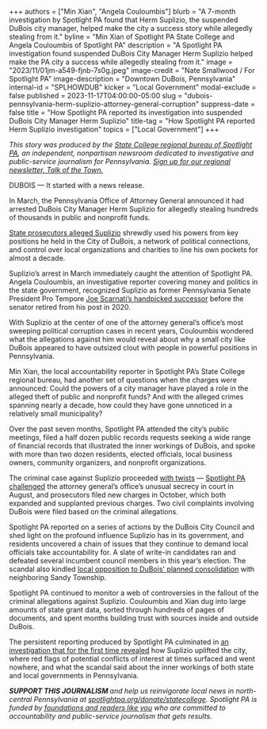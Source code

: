 +++
authors = ["Min Xian", "Angela Couloumbis"]
blurb = "A 7-month investigation by Spotlight PA found that Herm Suplizio, the suspended DuBois city manager, helped make the city a success story while allegedly stealing from it."
byline = "Min Xian of Spotlight PA State College and Angela Couloumbis of Spotlight PA"
description = "A Spotlight PA investigation found suspended DuBois City Manager Herm Suplizio helped make the PA city a success while allegedly stealing from it."
image = "2023/11/01jm-a549-fjnb-7s0g.jpeg"
image-credit = "Nate Smallwood / For Spotlight PA"
image-description = "Downtown DuBois, Pennsylvania"
internal-id = "SPLHOWDUB"
kicker = "Local Government"
modal-exclude = false
published = 2023-11-17T04:00:00-05:00
slug = "dubois-pennsylvania-herm-suplizio-attorney-general-corruption"
suppress-date = false
title = "How Spotlight PA reported its investigation into suspended DuBois City Manager Herm Suplizio"
title-tag = "How Spotlight PA reported Herm Suplizio investigation"
topics = ["Local Government"]
+++

<em>This story was produced by the </em><a href="https://www.spotlightpa.org/statecollege"><em>State College regional bureau of Spotlight PA</em></a><em>, an independent, nonpartisan newsroom dedicated to investigative and public-service journalism for Pennsylvania. </em><a href="https://www.spotlightpa.org/newsletters/talkofthetown"><em>Sign up for our regional newsletter, Talk of the Town.</em></a>

DUBOIS — It started with a news release.

In March, the Pennsylvania Office of Attorney General announced it had arrested DuBois City Manager Herm Suplizio for allegedly stealing hundreds of thousands in public and nonprofit funds.

<a href="https://www.spotlightpa.org/statecollege/2023/04/pa-attorney-general-dubois-herm-suplizio-charges/">State prosecutors alleged Suplizio</a> shrewdly used his powers from key positions he held in the City of DuBois, a network of political connections, and control over local organizations and charities to line his own pockets for almost a decade.

Suplizio’s arrest in March immediately caught the attention of Spotlight PA. Angela Couloumbis, an investigative reporter covering money and politics in the state government, recognized Suplizio as former Pennsylvania Senate President Pro Tempore <a href="https://www.bradfordera.com/bradford/scarnati-endorses-suplizio-for-state-senate/article_a3e204b0-81ba-511e-93b0-a581234d185c.html">Joe Scarnati’s handpicked successor</a> before the senator retired from his post in 2020.

<script src="https://www.spotlightpa.org/embed.js" async></script><div data-spl-embed-version="1" data-spl-src="https://www.spotlightpa.org/embeds/newsletter/?cta=Sign%20up%20for%20our%20new%20regional%20newsletter%2C%20%3Cb%3ETalk%20of%20the%20Town%3C%2Fb%3E%2C%20and%20get%20all%20the%20news%20and%20notes%20from%20State%20College%20and%20north-central%20PA.&button=Sign%20Up%20Now&preselect=state_college&eyebrow=DON'T%20MISS%20A%20BEAT"></div>

With Suplizio at the center of one of the attorney general’s office’s most sweeping political corruption cases in recent years, Couloumbis wondered what the allegations against him would reveal about why a small city like DuBois appeared to have outsized clout with people in powerful positions in Pennsylvania.

Min Xian, the local accountability reporter in Spotlight PA’s State College regional bureau, had another set of questions when the charges were announced: Could the powers of a city manager have played a role in the alleged theft of public and nonprofit funds? And with the alleged crimes spanning nearly a decade, how could they have gone unnoticed in a relatively small municipality?

Over the past seven months, Spotlight PA attended the city’s public meetings, filed a half dozen public records requests seeking a wide range of financial records that illustrated the inner workings of DuBois, and spoke with more than two dozen residents, elected officials, local business owners, community organizers, and nonprofit organizations.

The criminal case against Suplizio proceeded <a href="https://www.spotlightpa.org/statecollege/2023/05/pa-dubois-herm-suplizio-toni-cherry-cash-city-hall/">with twists</a> — <a href="https://www.spotlightpa.org/statecollege/2023/08/pennsylvania-attorney-general-herm-suplizio-corruption-case-grand-jury-sealed/">Spotlight PA challenged</a> the attorney general’s office’s unusual secrecy in court in August, and prosecutors filed new charges in October, which both expanded and supplanted previous charges. Two civil complaints involving DuBois were filed based on the criminal allegations.

<script src="https://www.spotlightpa.org/embed.js" async></script><div data-spl-embed-version="1" data-spl-src="https://www.spotlightpa.org/embeds/donate/"></div>

Spotlight PA reported on a series of actions by the DuBois City Council and shed light on the profound influence Suplizio has in its government, and residents uncovered a chain of issues that they continue to demand local officials take accountability for. A slate of write-in candidates ran and defeated several incumbent council members in this year’s election. The scandal also kindled <a href="https://www.spotlightpa.org/statecollege/2023/06/dubois-sandy-township-pa-consolidation-suplizio-corruption/">local opposition to DuBois&#39; planned consolidation</a> with neighboring Sandy Township.

Spotlight PA continued to monitor a web of controversies in the fallout of the criminal allegations against Suplizio. Couloumbis and Xian dug into large amounts of state grant data, sorted through hundreds of pages of documents, and spent months building trust with sources inside and outside DuBois.

The persistent reporting produced by Spotlight PA culminated in <a href="https://www.spotlightpa.org/statecollege/2023/11/dubois-pennsylvania-herm-suplizio-fraud-corruption-attorney-general/">an investigation that for the first time revealed</a> how Suplizio uplifted the city, where red flags of potential conflicts of interest at times surfaced and went nowhere, and what the scandal said about the inner workings of both state and local governments in Pennsylvania.

<strong><em>SUPPORT THIS JOURNALISM </em></strong><em>and help us reinvigorate local news in north-central Pennsylvania at </em><a href="http://spotlightpa.org/donate/statecollege"><em>spotlightpa.org/donate/statecollege</em></a><em>. Spotlight PA is funded by </em><a href="https://www.spotlightpa.org/support"><em>foundations and readers like you</em></a><em> who are committed to accountability and public-service journalism that gets results.</em>

